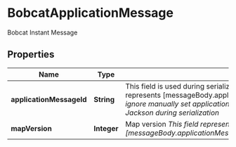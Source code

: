 

# BobcatApplicationMessage

Bobcat Instant Message

## Properties

| Name | Type | Description | Notes |
|------------ | ------------- | ------------- | -------------|
|**applicationMessageId** | **String** | This field is used during serialization/ deserialization  Actually this field represents [messageBody.applicationMessage.applicationMessage.mapId]  _ignore manually set applicationMessageId, it will be automatically generated by Jackson during serialization_  |  [optional] |
|**mapVersion** | **Integer** | Map version  _This field represents [messageBody.applicationMessage.applicationMessage.payload.mapRevision]_  |  [optional] |



